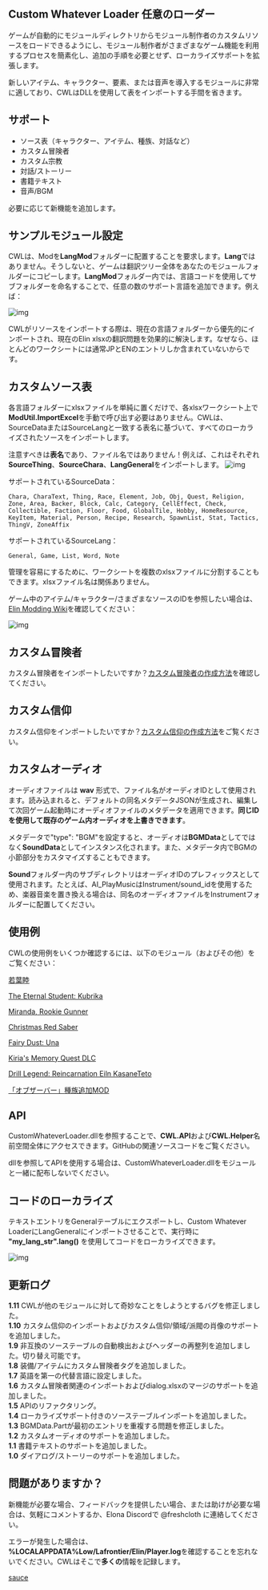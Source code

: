 ## Custom Whatever Loader 任意のローダー

ゲームが自動的にモジュールディレクトリからモジュール制作者のカスタムリソースをロードできるようにし、モジュール制作者がさまざまなゲーム機能を利用するプロセスを簡素化し、追加の手順を必要とせず、ローカライズサポートを拡張します。

新しいアイテム、キャラクター、要素、または音声を導入するモジュールに非常に適しており、CWLはDLLを使用して表をインポートする手間を省きます。

## サポート
- ソース表（キャラクター、アイテム、種族、対話など）
- カスタム冒険者
- カスタム宗教
- 対話/ストーリー
- 書籍テキスト
- 音声/BGM

必要に応じて新機能を追加します。

## サンプルモジュール設定

CWLは、Modを**LangMod**フォルダーに配置することを要求します。**Lang**ではありません。そうしないと、ゲームは翻訳ツリー全体をあなたのモジュールフォルダーにコピーします。**LangMod**フォルダー内では、言語コードを使用してサブフォルダーを命名することで、任意の数のサポート言語を追加できます。例えば：

![img](https://i.postimg.cc/h4LqnrjS/image.png)

CWLがリソースをインポートする際は、現在の言語フォルダーから優先的にインポートされ、現在のElin xlsxの翻訳問題を効果的に解決します。なぜなら、ほとんどのワークシートには通常JPとENのエントリしか含まれていないからです。

## カスタムソース表

各言語フォルダーにxlsxファイルを単純に置くだけで、各xlsxワークシート上で**ModUtil.ImportExcel**を手動で呼び出す必要はありません。CWLは、SourceDataまたはSourceLangと一致する表名に基づいて、すべてのローカライズされたソースをインポートします。

注意すべきは**表名**であり、ファイル名ではありません！例えば、これはそれぞれ**SourceThing**、**SourceChara**、**LangGeneral**をインポートします。
![img](https://i.postimg.cc/vZqGNjfC/Screenshot-1.png)

サポートされているSourceData：
```
Chara, CharaText, Thing, Race, Element, Job, Obj, Quest, Religion, Zone, Area, Backer, Block, Calc, Category, CellEffect, Check, Collectible, Faction, Floor, Food, GlobalTile, Hobby, HomeResource, KeyItem, Material, Person, Recipe, Research, SpawnList, Stat, Tactics, ThingV, ZoneAffix
```

サポートされているSourceLang：
```
General, Game, List, Word, Note
```

管理を容易にするために、ワークシートを複数のxlsxファイルに分割することもできます。xlsxファイル名は関係ありません。

ゲーム中のアイテム/キャラクター/さまざまなソースのIDを参照したい場合は、[Elin Modding Wiki](https://elin-modding-resources.github.io/Elin.Docs)を確認してください：

![img](https://i.postimg.cc/15wF6V2L/image.png)

## カスタム冒険者

カスタム冒険者をインポートしたいですか？[カスタム冒険者の作成方法](https://github.com/gottyduke/Elin.Plugins/tree/master/CustomWhateverLoader/Docs/CustomAdventurer.md)を確認してください。

## カスタム信仰

カスタム信仰をインポートしたいですか？[カスタム信仰の作成方法](https://github.com/gottyduke/Elin.Plugins/tree/master/CustomWhateverLoader/Docs/CustomReligion.md)をご覧ください。

## カスタムオーディオ

オーディオファイルは **wav** 形式で、ファイル名がオーディオIDとして使用されます。読み込まれると、デフォルトの同名メタデータJSONが生成され、編集して次回ゲーム起動時にオーディオファイルのメタデータを適用できます。**同じIDを使用して既存のゲーム内オーディオを上書きできます**。

メタデータで"type": "BGM"を設定すると、オーディオは**BGMData**としてではなく**SoundData**としてインスタンス化されます。また、メタデータ内でBGMの小節部分をカスタマイズすることもできます。

**Sound**フォルダー内のサブディレクトリはオーディオIDのプレフィックスとして使用されます。たとえば、AI_PlayMusicはInstrument/sound_idを使用するため、楽器音楽を置き換える場合は、同名のオーディオファイルをInstrumentフォルダーに配置してください。

## 使用例

CWLの使用例をいくつか確認するには、以下のモジュール（およびその他）をご覧ください：

[若葉睦](https://steamcommunity.com/sharedfiles/filedetails/?id=3380127472)

[The Eternal Student: Kubrika](https://steamcommunity.com/sharedfiles/filedetails/?id=3380350255)

[Miranda, Rookie Gunner](https://steamcommunity.com/sharedfiles/filedetails/?id=3383166653)

[Christmas Red Saber](https://steamcommunity.com/sharedfiles/filedetails/?id=3383191390)

[Fairy Dust: Una](https://steamcommunity.com/sharedfiles/filedetails/?id=3384670717)

[Kiria's Memory Quest DLC](https://steamcommunity.com/sharedfiles/filedetails/?id=3381789374)

[Drill Legend: Reincarnation Eiln KasaneTeto](https://steamcommunity.com/sharedfiles/filedetails/?id=3385442190)

[「オブザーバー」種族追加MOD](https://steamcommunity.com/sharedfiles/filedetails/?id=3385578698)

## API

CustomWhateverLoader.dllを参照することで、**CWL.API**および**CWL.Helper**名前空間全体にアクセスできます。GitHubの関連ソースコードをご覧ください。

dllを参照してAPIを使用する場合は、CustomWhateverLoader.dllをモジュールと一緒に配布しないでください。

## コードのローカライズ

テキストエントリをGeneralテーブルにエクスポートし、Custom Whatever LoaderにLangGeneralにインポートさせることで、実行時に **"my_lang_str".lang()** を使用してコードをローカライズできます。

![img](https://i.postimg.cc/wMSyvD8D/image.png)

## 更新ログ

**1.11** CWLが他のモジュールに対して奇妙なことをしようとするバグを修正しました。  
**1.10** カスタム信仰のインポートおよびカスタム信仰/領域/派閥の肖像のサポートを追加しました。  
**1.9** 非互換のソーステーブルの自動検出およびヘッダーの再整列を追加しました。切り替え可能です。  
**1.8** 装備/アイテムにカスタム冒険者タグを追加しました。  
**1.7** 英語を第一の代替言語に設定しました。  
**1.6** カスタム冒険者関連のインポートおよびdialog.xlsxのマージのサポートを追加しました。  
**1.5** APIのリファクタリング。  
**1.4** ローカライズサポート付きのソーステーブルインポートを追加しました。  
**1.3** BGMData.Partが最初のエントリを重複する問題を修正しました。  
**1.2** カスタムオーディオのサポートを追加しました。  
**1.1** 書籍テキストのサポートを追加しました。  
**1.0** ダイアログ/ストーリーのサポートを追加しました。

## 問題がありますか？

新機能が必要な場合、フィードバックを提供したい場合、または助けが必要な場合は、気軽にコメントするか、Elona Discordで @freshcloth に連絡してください。

エラーが発生した場合は、**%LOCALAPPDATA%Low/Lafrontier/Elin/Player.log**を確認することを忘れないでください。CWLはそこで**多くの**情報を記録します。

[sauce](https://github.com/gottyduke/Elin.Plugins/tree/master/CustomWhateverLoader)
